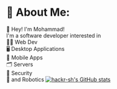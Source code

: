 # 💫 About Me:
👾 Hey! I'm Mohammad!<br>I'm a software developer interested in<br>🧑‍💻 Web Dev<br>🖥 Desktop Applications<br>📱 Mobile Apps<br>🗂️ Servers<br>🔐 Security<br>🤖 and Robotics
[![hackr-sh's GitHub stats](https://github-readme-stats.vercel.app/api?username=hackr-sh)](https://github.com/hackr-sh/github-readme-stats)
